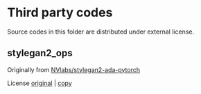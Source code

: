 
# Third party codes

Source codes in this folder are distributed under external license.

## stylegan2_ops

Originally from [NVlabs/stylegan2-ada-pytorch](https://github.com/NVlabs/stylegan2-ada-pytorch)

License [original](https://github.com/NVlabs/stylegan2-ada-pytorch/blob/main/LICENSE.txt) | [copy](stylegan2_ops/LICENSE-copy.txt)
